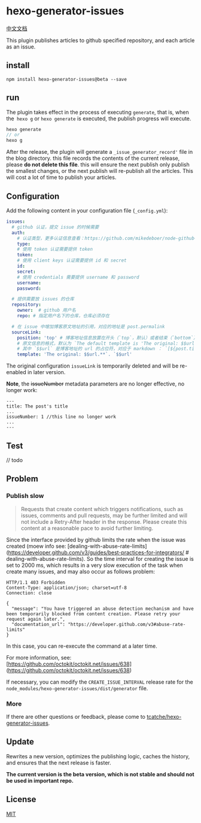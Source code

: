 # hexo-generator-issues

[中文文档]('./README-zh.md)

This plugin publishes articles to github specified repository, and each article as an issue.

## install

```
npm install hexo-generator-issues@beta --save
```

## run

The plugin takes effect in the process of executing `generate`, that is, when the` hexo g` or `hexo generate` is executed, the publish progress will execute.

```js
hexo generate 
// or
hexo g
```

After the release, the plugin will generate a `_issue_generator_record'` file in the blog directory. this file records the contents of the current release, please **do not delete this file**.
this will ensure the next publish only publish the smallest changes, or the next publish will re-publish all the articles. This will cost a lot of time to publish your articles.

## Configuration
Add the following content in your configuration file (`_config.yml`):

```yml
issues:
  # github 认证，提交 issue 的时候需要
  auth:
    # 认证类型，更多认证信息查看：https://github.com/mikedeboer/node-github#authentication
    type: 
    # 使用 token 认证需要提供 token
    token: 
    # 使用 client keys 认证需要提供 id 和 secret
    id:
    secret: 
    # 使用 credentials 需要提供 username 和 password
    username:
    password:

  # 提供需要放 issues 的仓库
  repository:
    owner:  # github 用户名
    repo: # 指定用户名下的仓库，仓库必须存在

  # 在 issue 中增加博客原文地址的引用，对应的地址是 post.permalink
  sourceLink: 
    position: 'top' # 博客地址信息放置在开头（`top`，默认）或者结束（`bottom`），使用其他值则忽略该项配置
    # 原文信息的格式，默认为 `The default template is 'The original: $$url.**`， 
    # 其中 `$$url` 是博客地址的 url 的占位符，对应于 markdown ： `[${post.title}](${post.permalink})`
    template: 'The original: $$url.**`. `$$url' 
```

The original configuration `issueLink` is temporarily deleted and will be re-enabled in later version.

**Note**, the ~~issueNumber~~ metadata parameters are no longer effective, no longer work:

```
---
title: The post's title
...
issueNumber: 1 //this line no longer work
...
---
```

## Test
// todo 

## Problem

### Publish slow

> Requests that create content which triggers notifications, such as issues, comments and pull requests, may be further limited and will not include a Retry-After header in the response. Please create this content at a reasonable pace to avoid further limiting.

Since the interface provided by github limits the rate when the issue was created (moew info see: [dealing-with-abuse-rate-limits] (https://developer.github.com/v3/guides/best-practices-for-integrators/ # dealing-with-abuse-rate-limits). So the time interval for creating the issue is set to 2000 ms, which results in a very slow execution of the task when create many issues, and may also occur as follows problem:

```
HTTP/1.1 403 Forbidden
Content-Type: application/json; charset=utf-8
Connection: close

{
  "message": "You have triggered an abuse detection mechanism and have been temporarily blocked from content creation. Please retry your request again later.",
  "documentation_url": "https://developer.github.com/v3#abuse-rate-limits"
}
```

In this case, you can re-execute the command at a later time.

For more information, see: [https://github.com/octokit/octokit.net/issues/638] (https://github.com/octokit/octokit.net/issues/638)

If necessary, you can modify the `CREATE_ISSUE_INTERVAL` release rate for the` node_modules/hexo-generator-issues/dist/generator` file.

### More
If there are other questions or feedback, please come to [tcatche/hexo-generator-issues](https://github.com/tcatche/hexo-generator-issues/issues).

## Update
Rewrites a new version, optimizes the publishing logic, caches the history, and ensures that the next release is faster.

**The current version is the beta version, which is not stable and should not be used in important repo.**

## License
[MIT](./LICENSE)